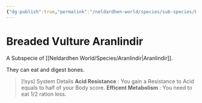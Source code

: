 ```yaml
---
{"dg-publish":true,"permalink":"/neldardhen-world/species/sub-species/breaded-vulture-aranlindir/"}
---
```


# Breaded Vulture Aranlindir
A Subspecie of [[Neldardhen World/Species/Aranlindir\|Aranlindir]].

They can eat and digest bones.

> [!sys] System Details
> **Acid Resistance** : You gain a Resistance to Acid equals to half of your Body score.
> **Efficent Metabolism** : You need to eat 1/2 ration less.